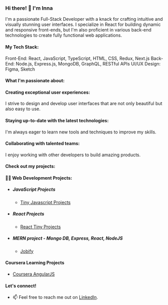 ### Hi there! 👋 I'm Inna

I'm a passionate Full-Stack Developer with a knack for crafting intuitive and visually stunning user interfaces. I specialize in React for building dynamic and responsive front-ends, but I'm also proficient in various back-end technologies to create fully functional web applications.

#### My Tech Stack:

Front-End: React, JavaScript, TypeScript, HTML, CSS, Redux, Next.js
Back-End: Node.js, Express.js, MongoDB, GraphQL, RESTful APIs
UI/UX Design: Figma, Sketch

#### What I'm passionate about:

#### Creating exceptional user experiences:

I strive to design and develop user interfaces that are not only beautiful but also easy to use.

#### Staying up-to-date with the latest technologies:

I'm always eager to learn new tools and techniques to improve my skills.

#### Collaborating with talented teams:

I enjoy working with other developers to build amazing products.

#### Check out my projects:

#### 👨‍💻 Web Development Projects:

- ##### JavaScript Projects
  - [Tiny Javascript Projects](https://github.com/ocuneina/javascript-tiny-projects)
- ##### React Projects
  - [React Tiny Projects](https://github.com/ocuneina/React-Projects)
- ##### MERN project - Mongo DB, Express, React, NodeJS
  - [Jobify](https://github.com/ocuneina/mern-jobify)

#### Coursera Learning Projects

- [Coursera AngularJS](https://github.com/ocuneina/coursera-angularjs/tree/main)

#### Let's connect!

- 📫 Feel free to reach me out on [LinkedIn](https://www.linkedin.com/in/inna-ocuneva/).


  <!--
  <h2> - Certifications</h2>
  -->
  <!--
  **ocuneina/ocuneina** is a ✨ _special_ ✨ repository because its `README.md` (this file) appears on your GitHub profile.

Here are some ideas to get you started:

- 🔭 I’m currently working on ...
- 🌱 I’m currently learning ...
- 👯 I’m looking to collaborate on ...
- 🤔 I’m looking for help with ...
- 💬 Ask me about ...
- 📫 How to reach me: ...
- 😄 Pronouns: ...
- ⚡ Fun fact: ...
  -->
